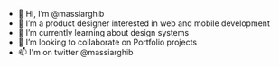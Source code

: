 - 👋 Hi, I’m @massiarghib
- 👀 I’m a product designer interested in web and mobile development 
- 🌱 I’m currently learning about design systems
- 💞️ I’m looking to collaborate on Portfolio projects
- 📫 I'm on twitter @massiarghib

<!---
massiarghib/massiarghib is a ✨ special ✨ repository because its `README.md` (this file) appears on your GitHub profile.
You can click the Preview link to take a look at your changes.
--->
